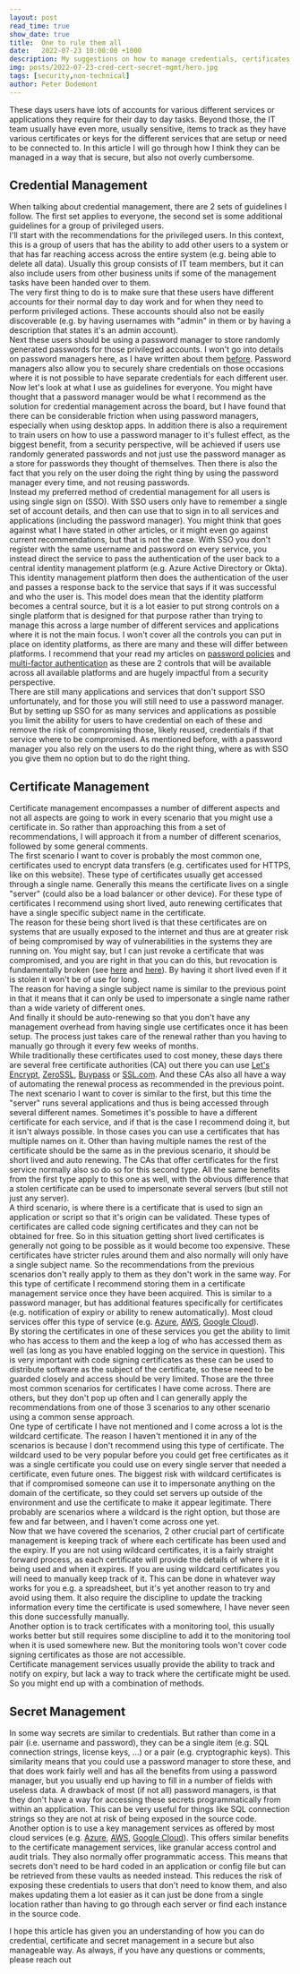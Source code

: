 ```yaml
---
layout: post
read_time: true
show_date: true
title:  One to rule them all
date:   2022-07-23 10:00:00 +1000
description: My suggestions on how to manage credentials, certificates and secrets.
img: posts/2022-07-23-cred-cert-secret-mgmt/hero.jpg
tags: [security,non-technical]
author: Peter Dodemont
---
```

These days users have lots of accounts for various different services or applications they require for their day to day tasks. Beyond those, the IT team usually have even more, usually sensitive, items to track as they have various certificates or keys for the different services that are setup or need to be connected to. In this article I will go through how I think they can be managed in a way that is secure, but also not overly cumbersome.

## Credential Management
When talking about credential management, there are 2 sets of guidelines I follow. The first set applies to everyone, the second set is some additional guidelines for a group of privileged users.  
I'll start with the recommendations for the privileged users. In this context, this is a group of users that has the ability to add other users to a system or that has far reaching access across the entire system (e.g. being able to delete all data). Usually this group consists of IT team members, but it can also include users from other business units if some of the management tasks have been handed over to them.  
The very first thing to do is to make sure that these users have different accounts for their normal day to day work and for when they need to perform privileged actions. These accounts should also not be easily discoverable (e.g. by having usernames with "admin" in them or by having a description that states it's an admin account).  
Next these users should be using a password manager to store randomly generated passwords for those privileged accounts. I won't go into details on password managers here, as I have written about them [before](password-manager.html). Password managers also allow you to securely share credentials on those occasions where it is not possible to have separate credentials for each different user.  
Now let's look at what I use as guidelines for everyone. You might have thought that a password manager would be what I recommend as the solution for credential management across the board, but I have found that there can be considerable friction when using password managers, especially when using desktop apps. In addition there is also a requirement to train users on how to use a password manager to it's fullest effect, as the biggest benefit, from a security perspective, will be achieved if users use randomly generated passwords and not just use the password manager as a store for passwords they thought of themselves. Then there is also the fact that you rely on the user doing the right thing by using the password manager every time, and not reusing passwords.  
Instead my preferred method of credential management for all users is using single sign on (SSO). With SSO users only have to remember a single set of account details, and then can use that to sign in to all services and applications (including the password manager). You might think that goes against what I have stated in other articles, or it might even go against current recommendations, but that is not the case. With SSO you don't register with the same username and password on every service, you instead direct the service to pass the authentication of the user back to a central identity management platform (e.g. Azure Active Directory or Okta). This identity management platform then does the authentication of the user and passes a response back to the service that says if it was successful and who the user is. This model does mean that the identity platform becomes a central source, but it is a lot easier to put strong controls on a single platform that is designed for that purpose rather than trying to manage this across a large number of different services and applications where it is not the main focus. I won't cover all the controls you can put in place on identity platforms, as there are many and these will differ between platforms. I recommend that your read my articles on [password policies](\password-policies.html) and [multi-factor authentication](\mfa.html) as these are 2 controls that will be available across all available platforms and are hugely impactful from a security perspective.  
There are still many applications and services that don't support SSO unfortunately, and for those you will still need to use a password manager. But by setting up SSO for as many services and applications as possible you limit the ability for users to have credential on each of these and remove the risk of compromising those, likely reused, credentials if that service where to be compromised. As mentioned before, with a password manager you also rely on the users to do the right thing, where as with SSO you give them no option but to do the right thing.

## Certificate Management
Certificate management encompasses a number of different aspects and not all aspects are going to work in every scenario that you might use a certificate in. So rather than approaching this from a set of recommendations, I will approach it from a number of different scenarios, followed by some general comments.  
The first scenario I want to cover is probably the most common one, certificates used to encrypt data transfers (e.g. certificates used for HTTPS, like on this website). These type of certificates usually get accessed through a single name. Generally this means the certificate lives on a single "server" (could also be a load balancer or other device). For these type of certificates I recommend using short lived, auto renewing certificates that have a single specific subject name in the certificate.  
The reason for these being short lived is that these certificates are on systems that are usually exposed to the internet and thus are at greater risk of being compromised by way of vulnerabilities in the systems they are running on. You might say, but I can just revoke a certificate that was compromised, and you are right in that you can do this, but revocation is fundamentally broken (see [here](https://scotthelme.co.uk/revocation-is-broken/) and [here](https://scotthelme.co.uk/revocation-checking-is-pointless/)). By having it short lived even if it is stolen it won't be of use for long.  
The reason for having a single subject name is similar to the previous point in that it means that it can only be used to impersonate a single name rather than a wide variety of different ones.  
And finally it should be auto-renewing so that you don't have any management overhead from having single use certificates once it has been setup. The process just takes care of the renewal rather than you having to manually go through it every few weeks of months.  
While traditionally these certificates used to cost money, these days there are several free certificate authorities (CA) out there you can use [Let's Encrypt](https://letsencrypt.org/), [ZeroSSL](https://zerossl.com/), [Buypass](https://www.buypass.com/products/tls-ssl-certificates) or [SSL.com](https://www.ssl.com/how-to/order-free-90-day-ssl-tls-certificates-with-acme/). And these CAs also all have a way of automating the renewal process as recommended in the previous point.  
The next scenario I want to cover is similar to the first, but this time the "server" runs several applications and thus is being accessed through several different names. Sometimes it's possible to have a different certificate for each service, and if that is the case I recommend doing it, but it isn't always possible. In those cases you can use a certificates that has multiple names on it. Other than having multiple names the rest of the certificate should be the same as in the previous scenario, it should be short lived and auto renewing. The CAs that offer certificates for the first service normally also so do so for this second type. All the same benefits from the first type apply to this one as well, with the obvious difference that a stolen certificate can be used to impersonate several servers (but still not just any server).  
A third scenario, is where there is a certificate that is used to sign an application or script so that it's origin can be validated. These types of certificates are called code signing certificates and they can not be obtained for free. So in this situation getting short lived certificates is generally not going to be possible as it would become too expensive. These certificates have stricter rules around them and also normally will only have a single subject name. So the recommendations from the previous scenarios don't really apply to them as they don't work in the same way. For this type of certificate I recommend storing them in a certificate management service once they have been acquired. This is similar to a password manager, but has additional features specifically for certificates (e.g. notification of expiry or ability to renew automatically). Most cloud services offer this type of service (e.g. [Azure](https://azure.microsoft.com/en-au/services/key-vault/#product-overview), [AWS](https://aws.amazon.com/certificate-manager/), [Google Cloud](https://cloud.google.com/certificate-manager/docs/overview)).  
By storing the certificates in one of these services you get the ability to limit who has access to them and the keep a log of who has accessed them as well (as long as you have enabled logging on the service in question). This is very important with code signing certificates as these can be used to distribute software as the subject of the certificate, so these need to be guarded closely and access should be very limited.
Those are the three most common scenarios for certificates I have come across. There are others, but they don't pop up often and I can generally apply the recommendations from one of those 3 scenarios to any other scenario using a common sense approach.  
One type of certificate I have not mentioned and I come across a lot is the wildcard certificate. The reason I haven't mentioned it in any of the scenarios is because I don't recommend using this type of certificate. The wildcard used to be very popular before you could get free certificates as it was a single certificate you could use on every single server that needed a certificate, even future ones. The biggest risk with wildcard certificates is that if compromised someone can use it to impersonate anything on the domain of the certificate, so they could set servers up outside of the environment and use the certificate to make it appear legitimate. There probably are scenarios where a wildcard is the right option, but those are few and far between, and I haven't come across one yet.  
Now that we have covered the scenarios, 2 other crucial part of certificate management is keeping track of where each certificate has been used and the expiry. If you are not using wildcard certificates, it is a fairly straight forward process, as each certificate will provide the details of where it is being used and when it expires. If you are using wildcard certificates you will need to manually keep track of it. This can be done in whatever way works for you e.g. a spreadsheet, but it's yet another reason to try and avoid using them. It also require the discipline to update the tracking information every time the certificate is used somewhere, I have never seen this done successfully manually.  
Another option is to track certificates with a monitoring tool, this usually works better but still requires some discipline to add it to the monitoring tool when it is used somewhere new. But the monitoring tools won't cover code signing certificates as those are not accessible.  
Certificate management services usually provide the ability to track and notify on expiry, but lack a way to track where the certificate might be used. So you might end up with a combination of methods.

## Secret Management
 In some way secrets are similar to credentials. But rather than come in a pair (i.e. username and password), they can be a single item (e.g. SQL connection strings, license keys, ...) or a pair (e.g. cryptographic keys). This similarity means that you could use a password manager to store these, and that does work fairly well and has all the benefits from using a password manager, but you usually end up having to fill in a number of fields with useless data. A drawback of most (if not all) password managers, is that they don't have a way for accessing these secrets programmatically from within an application. This can be very useful for things like SQL connection strings so they are not at risk of being exposed in the source code.  
 Another option is to use a key management services as offered by most cloud services (e.g. [Azure](https://azure.microsoft.com/en-au/services/key-vault/#product-overview), [AWS](https://docs.aws.amazon.com/kms/latest/developerguide/overview.html), [Google Cloud](https://cloud.google.com/security-key-management)). This offers similar benefits to the certificate management services, like granular access control and audit trials. They also normally offer programmatic access. This means that secrets don't need to be hard coded in an application or config file but can be retrieved from these vaults as needed instead. This reduces the risk of exposing these credentials to users that don't need to know them, and also makes updating them a lot easier as it can just be done from a single location rather than having to go through each server or find each instance in the source code.  
 
 I hope this article has given you an understanding of how you can do credential, certificate and secret management in a secure but also manageable way. As always, if you have any questions or comments, please reach out